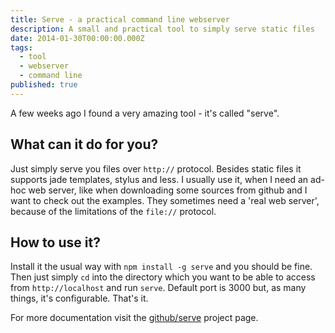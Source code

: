 ```yaml
---
title: Serve - a practical command line webserver
description: A small and practical tool to simply serve static files
date: 2014-01-30T00:00:00.000Z
tags:
  - tool
  - webserver
  - command line
published: true
---
```


A few weeks ago I found a very amazing tool - it's called "serve".

<!-- readmore -->

## What can it do for you?
Just simply serve you files over `http://` protocol. Besides static files it supports jade templates, stylus and less.
I usually use it, when I need an ad-hoc web server, like when downloading some sources from github and I want to check out the examples.
They sometimes need a 'real web server', because of the limitations of the `file://` protocol.

## How to use it?
Install it the usual way with `npm install -g serve` and you should be fine.
Then just simply `cd` into the directory which you want to be able to access from `http://localhost` and run `serve`.
Default port is 3000 but, as many things, it's configurable.
That's it.

For more documentation visit the <a href="https://github.com/visionmedia/serve" rel="external,nofollow">github/serve</a> project page.
